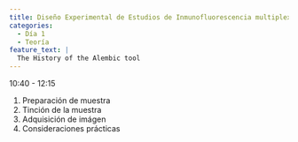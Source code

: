 ```yaml
---
title: Diseño Experimental de Estudios de Inmunofluorescencia multiplex
categories:
  - Día 1
  - Teoría
feature_text: |
  The History of the Alembic tool
---
```

10:40 - 12:15
1. Preparación de muestra
2. Tinción de la muestra
3. Adquisición de imágen
4. Consideraciones prácticas
